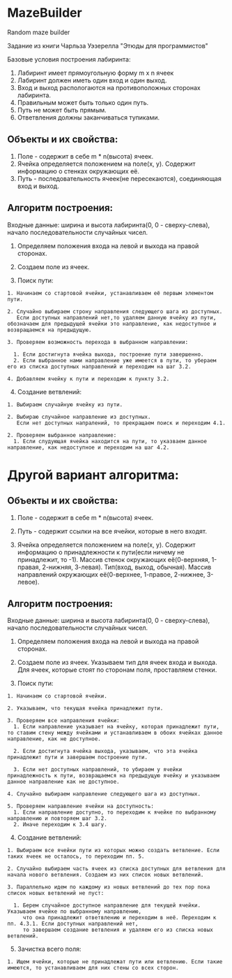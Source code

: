 # MazeBuilder
Random maze builder

Задание из книги Чарльза Уэзерелла "Этюды для программистов"

Базовые условия построения лабиринта:

  1. Лабиринт имеет прямоугольную форму m x n ячеек
  2. Лабиринт должен иметь один вход и один выход.
  3. Вход и выход распологаются на противоположных сторонах лабиринта.
  4. Правильным может быть только один путь.
  5. Путь не может быть прямым.
  6. Ответвления должны заканчиваться тупиками.
  

## Объекты и их свойства:
  1. Поле - cодержит в себе m * n(высота) ячеек.
  2. Ячейка определяется положением на поле(x, y). Содержит информацию о стенках окружающих её.
  3. Путь - последовательность ячеек(не пересекаются), соединяющая вход и выход.

## Алгоритм построения:
Входные данные: ширина и высота лабиринта(0, 0 - сверху-слева), начало последовательности случайных чисел.

  1. Определяем положения входа на левой и выхода на правой сторонах.

  2. Создаем поле из ячеек.

  3. Поиск пути:

    1. Начинаем со стартовой ячейки, устанавливаем её первым элементом пути.

    2. Случайно выбираем строну направления следующего шага из доступных. 
       Если доступных направлений нет,то удаляем данную ячейку из пути, обозначаем для предыдущей ячейки это направление, как недоступное и возвращаемся на предыдущую.

    3. Проверяем возможность перехода в выбранном направлении: 

      1. Если достигнута ячейка выхода, построение пути завершенно.
      2. Если выбранное нами направление уже имеется в пути, то убераем его из списка доступных направлений и переходим на шаг 3.2.

    4. Добавляем ячейку к пути и переходим к пункту 3.2.

  4. Создание ветвлений:

    1. Выбираем случайную ячейку из пути.

    2. Выбираю случайное направление из доступных.
       Если нет доступных напралений, то прекращаем поиск и переходим 4.1.

    2. Проверяем выбранное направление:
      1. Если слудующая ячейка находится на пути, то указваем данное направление, как недоступное и переходим на шаг 4.2.
    


# Другой вариант алгоритма:

## Объекты и их свойства:

  1. Поле - cодержит в себе m * n(высота) ячеек.

  2. Путь - содержит ссылки на все ячейки, которые в него входят.

  3. Ячейка определяется положением на поле(x, y). Содержит информацию о принадлежности к пути(если ничему не принадлежит, то -1). Массив стенок окружающих её(0-верхняя, 1-правая, 2-нижняя, 3-левая). Тип(вход, выход, обычная).  Массив направлений окружающих её(0-верхнее, 1-правое, 2-нижнее, 3-левое).

## Алгоритм построения:
Входные данные: ширина и высота лабиринта(0, 0 - сверху-слева), начало последовательности случайных чисел.

  1. Определяем положения входа на левой и выхода на правой сторонах.

  2. Создаем поле из ячеек. Указываем тип для ячеек входа и выхода. Для ячеек, которые стоят по сторонам поля, проставляем стенки.

  3. Поиск пути:

    1. Начинаем со стартовой ячейки.

    2. Указываем, что текущая ячейка принадлежит пути.

    3. Проверяем все направления ячейки:
      1. Если направление указывает на ячейку, которая принадлежит пути, то ставим стену между ячейками и устанавливаем в обоих ячейках данное направление, как не доступное.

      2. Если достигнута ячейка выхода, указываем, что эта ячейка принадлежит пути и завершаем построение пути.

      3. Если нет доступных направлений, то убираем у ячейки принадлежность к пути, возвращаемся на предыдущую ячейку и указываем данное направление как не доступное.

    4. Случайно выбираем направление следующего шага из доступных.

    5. Проверяем направление ячейки на доступность:
      1. Если направление доступно, то переходим к ячейке по выбранному направлению и повторяем шаг 3.2.
      2. Иначе переходим к 3.4 шагу.

  4. Создание ветвлений:

    1. Выбираем все ячейки пути из которых можно создать ветвление. Если таких ячеек не осталось, то переходим пп. 5.
    
    2. Случайно выбираем часть ячеек из списка доступных для ветвления для начала нового ветвления. Создаем из них список новых ветвлений.

    3. Параллельно идем по каждому из новых ветвлений до тех пор пока список новых ветвлений не пуст:
    
      1. Берем случайное доступное направление для текущей ячейки. Указываем ячейке по выбранному направлению,
         что она принадлежит ответвлению и переходим в неё. Переходим к пп. 4.3.1. Если доступных направлений нет,
         то завершаем создание ветвления и удаляем его из списка новых ветвлений.
  
  5. Зачистка всего поля:
    
    1. Ищем ячейки, которые не принадлежат пути или ветвлению. Если такие имеются, то устанавливаем для них стены со всех сторон.